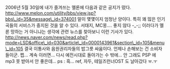 2006년 5월 30일에 내가 즐겨쓰는 멜론에 다음과 같은 공지가 떴다.
http://www.melon.com/utility/bbs/view.jsp?bbs\_id=35&message\_id=374001
말이 몇몇이지 엄청난 양이다. 특히 꽤 많은 인기곡들의 서비스가 중지된 것을 알 수 있다. 서태지, MC몽.... 좋지 않다 -\_-;;
이러다가 멜론 망하는 거 아니냐는 생각에 관련 뉴스를 찾아보니 이런 기사가 있다.
http://news.naver.com/news/read.php?mode=LSD&office\_id=030&article\_id=0000143961&section\_id=105&menu\_id=105
결국 이통사와 음원권리자들의 밥그릇 싸움이다. 언제나 손해보는 건 소비자들이군. 쩝...
계속 이러면... 다시 예전시대로 돌아가는 수 밖에... 안 그래도 PSP 에 mp3 못 받아서 안 좋은데...
ps : 흑... ref, 자두, 테일즈런너OST 도 날아갔다 ㅠ.ㅜ

